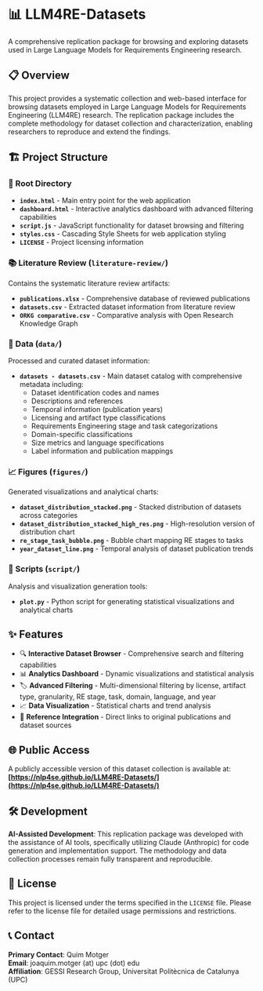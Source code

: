 # 📊 LLM4RE-Datasets

A comprehensive replication package for browsing and exploring datasets used in Large Language Models for Requirements Engineering research.

## 📋 Overview

This project provides a systematic collection and web-based interface for browsing datasets employed in Large Language Models for Requirements Engineering (LLM4RE) research. The replication package includes the complete methodology for dataset collection and characterization, enabling researchers to reproduce and extend the findings.

## 🏗️ Project Structure

### 📁 Root Directory
- **`index.html`** - Main entry point for the web application
- **`dashboard.html`** - Interactive analytics dashboard with advanced filtering capabilities
- **`script.js`** - JavaScript functionality for dataset browsing and filtering
- **`styles.css`** - Cascading Style Sheets for web application styling
- **`LICENSE`** - Project licensing information

### 📚 Literature Review (`literature-review/`)
Contains the systematic literature review artifacts:
- **`publications.xlsx`** - Comprehensive database of reviewed publications
- **`datasets.csv`** - Extracted dataset information from literature review
- **`ORKG comparative.csv`** - Comparative analysis with Open Research Knowledge Graph

### 💾 Data (`data/`)
Processed and curated dataset information:
- **`datasets - datasets.csv`** - Main dataset catalog with comprehensive metadata including:
  - Dataset identification codes and names
  - Descriptions and references
  - Temporal information (publication years)
  - Licensing and artifact type classifications
  - Requirements Engineering stage and task categorizations
  - Domain-specific classifications
  - Size metrics and language specifications
  - Label information and publication mappings

### 📈 Figures (`figures/`)
Generated visualizations and analytical charts:
- **`dataset_distribution_stacked.png`** - Stacked distribution of datasets across categories
- **`dataset_distribution_stacked_high_res.png`** - High-resolution version of distribution chart
- **`re_stage_task_bubble.png`** - Bubble chart mapping RE stages to tasks
- **`year_dataset_line.png`** - Temporal analysis of dataset publication trends

### 🔧 Scripts (`script/`)
Analysis and visualization generation tools:
- **`plot.py`** - Python script for generating statistical visualizations and analytical charts

## ✨ Features

- 🔍 **Interactive Dataset Browser** - Comprehensive search and filtering capabilities
- 📊 **Analytics Dashboard** - Dynamic visualizations and statistical analysis
- 🏷️ **Advanced Filtering** - Multi-dimensional filtering by license, artifact type, granularity, RE stage, task, domain, language, and year
- 📈 **Data Visualization** - Statistical charts and trend analysis
- 🔗 **Reference Integration** - Direct links to original publications and dataset sources

## 🌐 Public Access

A publicly accessible version of this dataset collection is available at: **[https://nlp4se.github.io/LLM4RE-Datasets/](https://nlp4se.github.io/LLM4RE-Datasets/)**

## 🛠️ Development

**AI-Assisted Development**: This replication package was developed with the assistance of AI tools, specifically utilizing Claude (Anthropic) for code generation and implementation support. The methodology and data collection processes remain fully transparent and reproducible.

## 📄 License

This project is licensed under the terms specified in the `LICENSE` file. Please refer to the license file for detailed usage permissions and restrictions.

## 📞 Contact

**Primary Contact**: Quim Motger  
**Email**: joaquim.motger (at) upc (dot) edu  
**Affiliation**: GESSI Research Group, Universitat Politècnica de Catalunya (UPC)